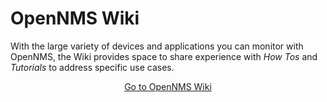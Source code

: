 # OpenNMS Wiki

With the large variety of devices and applications you can monitor with OpenNMS, the Wiki provides space to share experience with *How Tos* and *Tutorials* to address specific use cases.

<p style="text-align: center;"><a class="button primary" href="https://wiki.opennms.org">Go to OpenNMS Wiki</a></p>
